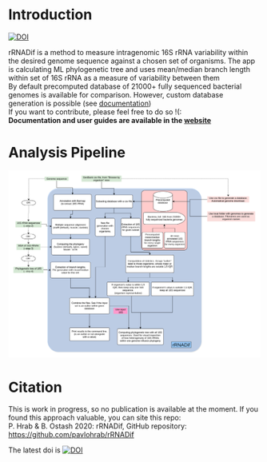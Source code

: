# Introduction
[![DOI](https://zenodo.org/badge/314172997.svg)](https://zenodo.org/badge/latestdoi/314172997)

rRNADif is a method to measure intragenomic 16S rRNA variability within the desired genome sequence against a chosen set of organisms. The app is calculating ML phylogenetic tree and uses mean/median branch length within set of 16S rRNA as a measure of variability between them <br>
By default precomputed database of 21000+ fully sequenced bacterial genomes is available for comparison. However, custom database generation is possible (see [documentation](https://ostash-group.github.io/rRNADif/))<br>
If you want to contribute, please feel free to do so !(: <br>
**Documentation and user guides are available in the [website](https://ostash-group.github.io/rRNADif/)**
# Analysis Pipeline
![pipeline](images/pipeline.png)
# Citation
This is work in progress, so no publication is available at the moment. If you found this approach valuable, you can site this repo: <br>
P. Hrab & B. Ostash 2020: rRNADif, GitHub repository: https://github.com/pavlohrab/rRNADif

The latest doi is [![DOI](https://zenodo.org/badge/314172997.svg)](https://zenodo.org/badge/latestdoi/314172997)

